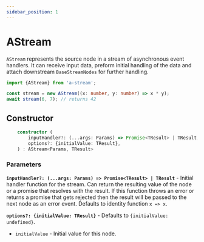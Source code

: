 ```yaml
---
sidebar_position: 1
---
```


# AStream

`AStream` represents the source node in a stream of asynchronous event handlers. It can receive input data, preform initial handling of the data and attach downstream `BaseStreamNodes` for further handling.


```typescript title="Sample Usage"
import {AStream} from 'a-stream';

const stream = new AStream((x: number, y: number) => x * y);
await stream(6, 7); // returns 42
```

## Constructor

```typescript title="Constructor Signature"
    constructor (
        inputHandler?: (...args: Params) => Promise<TResult> | TResult,
        options?: {initialValue: TResult},
    ) : AStream<Params, TResult>
```

### Parameters

**`inputHandler?: (...args: Params) => Promise<TResult> | TResult`** - Initial handler function for the stream. Can return the resulting value of the node or a promise that resolves with the result. If this function throws an error or returns a promise that gets rejected then the result will be passed to the next node as an error event. Defaults to identity function `x => x`.

**`options?: {initialValue: TResult}`** - Defaults to `{initialValue: undefined}`.
- `initialValue` - Initial value for this node. 
